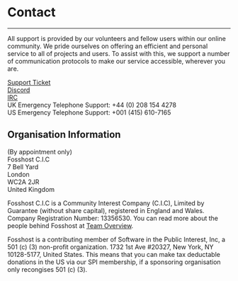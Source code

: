 # Contact
---

All support is provided by our volunteers and fellow users within our online community. We pride ourselves on offering an efficient and personal service to all of projects and users. To assist with this, we support a number of communication protocols to make our service accessible, wherever you are.

[Support Ticket](https://support.fossho.st)     
[Discord](https://discord.gg/8MfNdGK)   
[IRC](https://web.libera.chat/#fosshost)      
UK Emergency Telephone Support: +44 (0) 208 154 4278   
US Emergency Telephone Support: +001 (415) 610-7165

## Organisation Information

(By appointment only)  
Fosshost C.I.C  
7 Bell Yard  
London  
WC2A 2JR  
United Kingdom  

Fosshost C.I.C is a Community Interest Company (C.I.C), Limited by Guarantee (without share capital), registered in England and Wales.  Company Registration Number: 13356530.  You can read more about the people behind Fosshost at [Team Overview](https://docs.fosshost.org/en/home/team).

Fosshost is a contributing member of Software in the Public Interest, Inc, a 501 (c) (3) non-profit organization. 1732 1st Ave #20327, New York, NY 10128-5177, United States.  This means that you can make tax deductable donations in the US via our SPI membership, if a sponsoring organisation only recongises 501 (c) (3).

